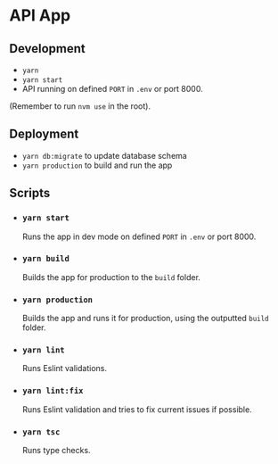 # API App

## Development

- `yarn`
- `yarn start`
- API running on defined `PORT` in `.env` or port 8000.

(Remember to run `nvm use` in the root).

## Deployment

- `yarn db:migrate` to update database schema
- `yarn production` to build and run the app

## Scripts

- ### `yarn start`

  Runs the app in dev mode on defined `PORT` in `.env` or port 8000.

- ### `yarn build`

  Builds the app for production to the `build` folder.

- ### `yarn production`

  Builds the app and runs it for production, using the outputted `build` folder.

- ### `yarn lint`

  Runs Eslint validations.

- ### `yarn lint:fix`

  Runs Eslint validation and tries to fix current issues if possible.

- ### `yarn tsc`

  Runs type checks.
